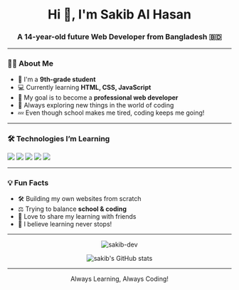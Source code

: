 <h1 align="center">Hi 👋, I'm Sakib Al Hasan</h1>
<h3 align="center">A 14-year-old future Web Developer from Bangladesh 🇧🇩</h3>

---

### 🧑‍💻 About Me
- 👦 I'm a **9th-grade student**  
- 💻 Currently learning **HTML, CSS, JavaScript**  
- 🎯 My goal is to become a **professional web developer**  
- 🧠 Always exploring new things in the world of coding  
- 💤 Even though school makes me tired, coding keeps me going!  

---

### 🛠️ Technologies I’m Learning
<p>
  <img src="https://img.shields.io/badge/-HTML5-E34F26?logo=html5&logoColor=fff&style=for-the-badge" />
  <img src="https://img.shields.io/badge/-CSS3-1572B6?logo=css3&logoColor=fff&style=for-the-badge" />
  <img src="https://img.shields.io/badge/-JavaScript-F7DF1E?logo=javascript&logoColor=000&style=for-the-badge" />
  <img src="https://img.shields.io/badge/-react-55bed5?logo=react&logoColor=000&style=for-the-badge" />
  <img src="https://img.shields.io/badge/-next.js-000?logo=next.js&logoColor=fff&style=for-the-badge" />
  
</p>

---

### 💡 Fun Facts
- 🛠️ Building my own websites from scratch  
- ⚖️ Trying to balance **school & coding**  
- 🤝 Love to share my learning with friends  
- 🚀 I believe learning never stops!

---


<p align="center">
  <img src="https://komarev.com/ghpvc/?username=sakib-dev&label=Profile%20views&color=0e75b6&style=flat" alt="sakib-dev" />
</p>

<p align="center">
  <img src="https://github-readme-stats.vercel.app/api?username=sakib-dev&show_icons=true&theme=radical" alt="sakib's GitHub stats" />
</p>

---

<p align="center"> </> Always Learning, Always Coding!</p>
